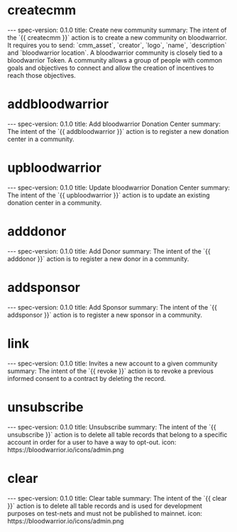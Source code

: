 <h1 class="contract">createcmm</h1>
---
spec-version: 0.1.0
title: Create new community
summary: The intent of the `{{ createcmm }}` action is to create a new community on bloodwarrior. It requires you to send: `cmm_asset`, `creator`, `logo`, `name`, `description` and `bloodwarrior location`. A bloodwarrior community is closely tied to a bloodwarrior Token. A community allows a group of people with common goals and objectives to connect and allow the creation of incentives to reach those objectives.


<h1 class="contract">addbloodwarrior</h1>
---
spec-version: 0.1.0
title: Add bloodwarrior Donation Center
summary: The intent of the `{{ addbloodwarrior }}` action is to register a new donation center in a community.


<h1 class="contract">upbloodwarrior</h1>
---
spec-version: 0.1.0
title: Update bloodwarrior Donation Center
summary: The intent of the `{{ upbloodwarrior }}` action is to update an existing donation center in a community.


<h1 class="contract">adddonor</h1>
---
spec-version: 0.1.0
title: Add Donor
summary: The intent of the `{{ adddonor }}` action is to register a new donor in a community.


<h1 class="contract">addsponsor</h1>
---
spec-version: 0.1.0
title: Add Sponsor
summary: The intent of the `{{ addsponsor }}` action is to register a new sponsor in a community.


<h1 class="contract">link</h1>
---
spec-version: 0.1.0
title:  Invites a new account to a given community 
summary: The intent of the `{{ revoke }}` action is to revoke a previous informed consent to a contract by deleting the record.


<h1 class="contract">unsubscribe</h1>
---
spec-version: 0.1.0
title: Unsubscribe
summary: The intent of the `{{ unsubscribe }}` action is to delete all table records that belong to a specific account in order for a user to have a way to opt-out.
icon: https://bloodwarrior.io/icons/admin.png

<h1 class="contract">clear</h1>
---
spec-version: 0.1.0
title: Clear table
summary: The intent of the `{{ clear }}` action is to delete all table records and is used for development purposes on test-nets and must not be published to mainnet.
icon: https://bloodwarrior.io/icons/admin.png



